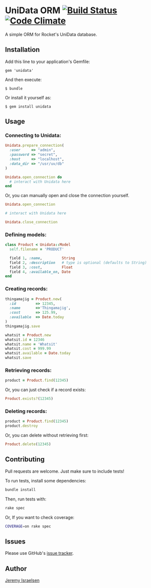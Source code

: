 UniData ORM [![Build Status](https://secure.travis-ci.org/jisraelsen/unidata.png?branch=master)](http://travis-ci.org/jisraelsen/unidata) [![Code Climate](https://codeclimate.com/badge.png)](https://codeclimate.com/github/jisraelsen/unidata)
===========

A simple ORM for Rocket's UniData database.

Installation
------------

Add this line to your application's Gemfile:

    gem 'unidata'

And then execute:

    $ bundle

Or install it yourself as:

    $ gem install unidata

Usage
-----

### Connecting to Unidata:

```ruby
Unidata.prepare_connection(
  :user     => "admin",
  :password => "secret",
  :host     => "localhost",
  :data_dir => "/usr/uv/db"
)

Unidata.open_connection do
  # interact with Unidata here
end
```

Or, you can manually open and close the connection yourself.

```ruby
Unidata.open_connection

# interact with Unidata here

Unidata.close_connection
```

### Defining models:

```ruby
class Product < Unidata::Model
  self.filename = 'PRODUCT'

  field 1, :name,         String
  field 2, :description   # type is optional (defaults to String)
  field 3, :cost,         Float
  field 4, :available_on, Date
end
```

### Creating records:

```ruby
thingamajig = Product.new(
  :id         => 12345,
  :name       =>'Thingamajig',
  :cost       => 125.99,
  :available  => Date.today
)
thingamajig.save

whatsit = Product.new
whatsit.id = 12346
whatsit.name = 'Whatsit'
whatsit.cost = 999.99 
whatsit.available = Date.today
whatsit.save
```

### Retrieving records:

```ruby
product = Product.find(12345)
```

Or, you can just check if a record exists:

```ruby
Product.exists?(12345)
```

### Deleting records:

```ruby
product = Product.find(12345)
product.destroy
```

Or, you can delete without retrieving first:

```ruby
Product.delete(12345)
```

Contributing
------------

Pull requests are welcome.  Just make sure to include tests!

To run tests, install some dependencies:

```bash
bundle install
```

Then, run tests with:

```bash
rake spec
```

Or, If you want to check coverage:

```bash
COVERAGE=on rake spec
```

Issues
------

Please use GitHub's [issue tracker](http://github.com/jisraelsen/unidata/issues).

Author
------

[Jeremy Israelsen](http://github.com/jisraelsen)
